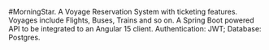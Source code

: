 #MorningStar. 
A Voyage Reservation System with ticketing features. Voyages include Flights, Buses, Trains and so on. 
A Spring Boot powered API to be integrated to an Angular 15 client. 
Authentication: JWT; Database: Postgres.

